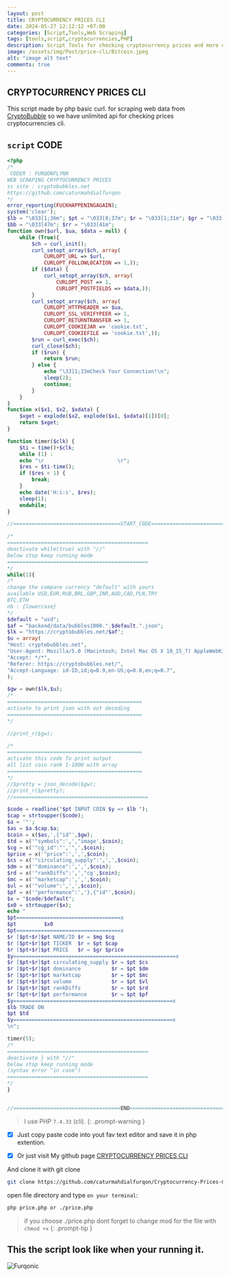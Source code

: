 ```yaml
---
layout: post
title: CRYPTOCURRENCY PRICES CLI
date: 2024-05-27 12:12:12 +07:00
categories: [Script,Tools,Web Scraping]
tags: [tools,script,cryptocurrencies,PHP]
description: Script Tools for checking cryptocurrency prices and more on your Terminal
image: /assets/img/Post/price-cli/Bitcoin.jpeg
alt: "image alt text"
comments: true
---
```


## CRYPTOCURRENCY PRICES CLI

This script made by php basic curl. for scraping web data from [CryptoBubble](https://cryptobubbles.net) so we have unlimited api for checking prices cryptocurrencies cli.

## `script` CODE

```php
<?php
/*
 CODER : FURQONFLYNN
WEB SCRAPING CRYPTOCURRENCY PRICES
sc site : cryptobubbles.net
https://github.com/caturmahdialfurqon
*/
error_reporting(FUCKHAPPENINGAGAIN);
system('clear');
$lb = "\033[1;36m"; $pt = "\033[0;37m"; $r = "\033[1;31m"; $gr = "\033[1;32m"; $y = "\33[1;33m"; $mg = "\033[35m";
$bb = "\033[47m"; $rr = "\033[41m";
function own($url, $ua, $data = null) {
    while (True){
        $ch = curl_init();
        curl_setopt_array($ch, array(
            CURLOPT_URL => $url,
            CURLOPT_FOLLOWLOCATION => 1,));
        if ($data) {
            curl_setopt_array($ch, array(
                CURLOPT_POST => 1,
                CURLOPT_POSTFIELDS => $data,));
        }
        curl_setopt_array($ch, array(
            CURLOPT_HTTPHEADER => $ua,
            CURLOPT_SSL_VERIFYPEER => 1,
            CURLOPT_RETURNTRANSFER => 1,
            CURLOPT_COOKIEJAR => 'cookie.txt',
            CURLOPT_COOKIEFILE => 'cookie.txt',));
        $run = curl_exec($ch);
        curl_close($ch);
        if ($run) {
            return $run;
        } else {
            echo "\33[1;33mCheck Your Connection!\n";
            sleep(2);
            continue;
        }
    }
}
function x($x1, $x2, $xdata) {
    $xget = explode($x2, explode($x1, $xdata)[1])[0];
    return $xget;
}

function timer($clk) {
    $ti = time()+$clk;
    while (1) :
    echo "\r                        \r";
    $res = $ti-time();
    if ($res < 1) {
        break;
    }
    echo date('H:i:s', $res);
    sleep(1);
    endwhile;
}

//===================================START_CODE====================================//

/*
==============================================
deactivate while(true) with "//" 
below stop keep running mode
==============================================
*/
while(1){
/*
change the compare currency "default" with yours
available USD,EUR,RUB,BRL,GBP,INR,AUD,CAD,PLN,TRY
BTC,ETH
nb : {lowercase}
*/
$default = "usd";
$af = "backend/data/bubbles1000.".$default.".json";
$lk = "https://cryptobubbles.net/$af";
$u = array(
"Host: cryptobubbles.net",
"User-Agent: Mozilla/5.0 (Macintosh; Intel Mac OS X 10_15_7) AppleWebKit/537.36 (KHTML, like Gecko) Chrome/122.0.0.0 Safari/537.36",
"Accept: */*",
"Referer: https://cryptobubbles.net/",
"Accept-Language: id-ID,id;q=0.9,en-US;q=0.8,en;q=0.7",
);

$gw = own($lk,$u);
/*
============================================
activate to print json with out decoding
============================================
*/

//print_r($gw);

/*
============================================
activate this code To print output
all list coin rank 1-1000 with array
============================================
*/
//$pretty = json_decode($gw);
//print_r($pretty);
//============================================

$code = readline("$pt INPUT COIN $y => $lb ");
$cap = strtoupper($code);
$a = '"';
$as = $a.$cap.$a;
$coin = x($as,',{"id"',$gw);
$td = x('"symbols":',',"image',$coin);
$cg = x('"cg_id":"','",',$coin);
$price = x('"price":',',',$coin);
$cs = x('"circulating_supply":',',',$coin);
$dm = x('"dominance":',',',$coin);
$rd = x('"rankDiffs":',',"cg',$coin);
$mc = x('"marketcap":',',',$coin);
$vl = x('"volume":',',',$coin);
$pf = x('"performance":','},{"id"',$coin);
$x = "$code/$default";
$x0 = strtoupper($x);
echo "
$pt==================================x
$pt         $x0
$pt==================================x
$r [$pt+$r]$pt NAME/ID $r = $mg $cg
$r [$pt+$r]$pt TICKER  $r = $pt $cap
$r [$pt+$r]$pt PRICE   $r = $gr $price
$y=====================================================x
$r [$pt+$r]$pt circulating_supply $r = $pt $cs
$r [$pt+$r]$pt dominance          $r = $pt $dm
$r [$pt+$r]$pt marketcap          $r = $pt $mc
$r [$pt+$r]$pt volume             $r = $pt $vl
$r [$pt+$r]$pt rankDiffs          $r = $pt $rd
$r [$pt+$r]$pt performance        $r = $pt $pf
$y====================================================x
$lb TRADE ON 
$pt $td
$y====================================================x
\n";

timer(5);
/*
==============================================
deactivate } with "//" 
below stop keep running mode 
(syntax error "in case")
==============================================
*/
}


//===================================END====================================//

```

> I use PHP `7.4.33` (cli).
{: .prompt-warning }

- [x] Just copy paste code into yout fav text editor and save it in php extention.

- [x] Or just visit My github page [CRYPTOCURRENCY PRICES CLI](https://github.com/caturmahdialfurqon/Cryptocurrency-Prices-Console-Terminal)

And clone it with git clone

```bash
git clone https://github.com/caturmahdialfurqon/Cryptocurrency-Prices-Console-Terminal.git
```

open file directory and type `on your terminal`:

```bash
php price.php or ./price.php 
```
> if you choose ./price.php dont forget to change mod for the file with `chmod +x`
{: .prompt-tip }

## This the script look like when your running it.

![Furqonic](/assets/img/Post/price-cli/price1.png)